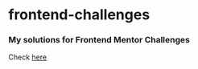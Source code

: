# frontend-challenges

### My solutions for Frontend Mentor Challenges

Check [here](https://vishalibitwar.github.io/frontend-challenges/)
